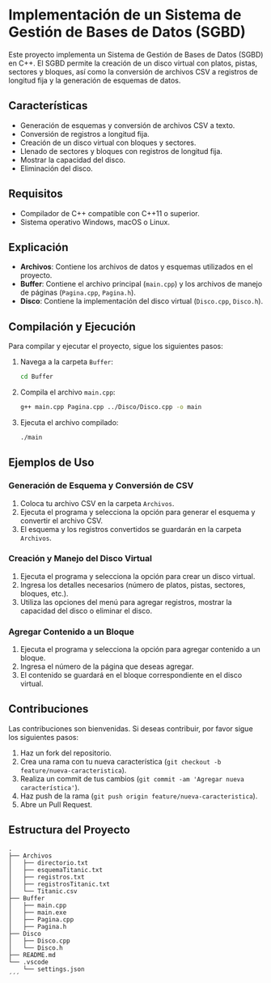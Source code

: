 # Implementación de un Sistema de Gestión de Bases de Datos (SGBD)

Este proyecto implementa un Sistema de Gestión de Bases de Datos (SGBD) en C++. El SGBD permite la creación de un disco virtual con platos, pistas, sectores y bloques, así como la conversión de archivos CSV a registros de longitud fija y la generación de esquemas de datos.

## Características

- Generación de esquemas y conversión de archivos CSV a texto.
- Conversión de registros a longitud fija.
- Creación de un disco virtual con bloques y sectores.
- Llenado de sectores y bloques con registros de longitud fija.
- Mostrar la capacidad del disco.
- Eliminación del disco.

## Requisitos

- Compilador de C++ compatible con C++11 o superior.
- Sistema operativo Windows, macOS o Linux.

## Explicación 

- **Archivos**: Contiene los archivos de datos y esquemas utilizados en el proyecto.
- **Buffer**: Contiene el archivo principal (`main.cpp`) y los archivos de manejo de páginas (`Pagina.cpp`, `Pagina.h`).
- **Disco**: Contiene la implementación del disco virtual (`Disco.cpp`, `Disco.h`).

## Compilación y Ejecución

Para compilar y ejecutar el proyecto, sigue los siguientes pasos:

1. Navega a la carpeta `Buffer`:
    ```sh
    cd Buffer
    ```

2. Compila el archivo `main.cpp`:
    ```sh
    g++ main.cpp Pagina.cpp ../Disco/Disco.cpp -o main
    ```

3. Ejecuta el archivo compilado:
    ```sh
    ./main
    ```

## Ejemplos de Uso

### Generación de Esquema y Conversión de CSV

1. Coloca tu archivo CSV en la carpeta `Archivos`.
2. Ejecuta el programa y selecciona la opción para generar el esquema y convertir el archivo CSV.
3. El esquema y los registros convertidos se guardarán en la carpeta `Archivos`.

### Creación y Manejo del Disco Virtual

1. Ejecuta el programa y selecciona la opción para crear un disco virtual.
2. Ingresa los detalles necesarios (número de platos, pistas, sectores, bloques, etc.).
3. Utiliza las opciones del menú para agregar registros, mostrar la capacidad del disco o eliminar el disco.

### Agregar Contenido a un Bloque

1. Ejecuta el programa y selecciona la opción para agregar contenido a un bloque.
2. Ingresa el número de la página que deseas agregar.
3. El contenido se guardará en el bloque correspondiente en el disco virtual.

## Contribuciones

Las contribuciones son bienvenidas. Si deseas contribuir, por favor sigue los siguientes pasos:

1. Haz un fork del repositorio.
2. Crea una rama con tu nueva característica (`git checkout -b feature/nueva-caracteristica`).
3. Realiza un commit de tus cambios (`git commit -am 'Agregar nueva característica'`).
4. Haz push de la rama (`git push origin feature/nueva-caracteristica`).
5. Abre un Pull Request.

## Estructura del Proyecto

```plaintext
.
├── Archivos
│   ├── directorio.txt
│   ├── esquemaTitanic.txt
│   ├── registros.txt
│   ├── registrosTitanic.txt
│   └── Titanic.csv
├── Buffer
│   ├── main.cpp
│   ├── main.exe
│   ├── Pagina.cpp
│   ├── Pagina.h
├── Disco
│   ├── Disco.cpp
│   └── Disco.h
├── README.md
└── .vscode
    └── settings.json
´´´